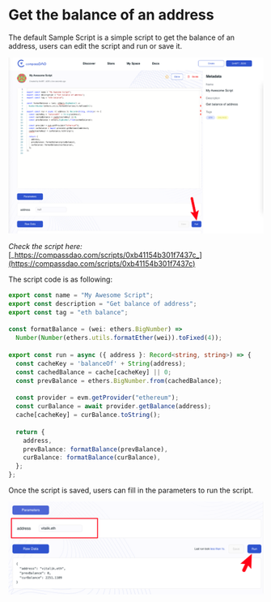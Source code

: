 # Get the balance of an address

The default Sample Script is a simple script to get the balance of an address, users can edit the script and run or save it.&#x20;

![](<../../../../.gitbook/assets/image (5) (2).png>)

_Check the script here:_ [_https://compassdao.com/scripts/0xb41154b301f7437c_](https://compassdao.com/scripts/0xb41154b301f7437c)

The script code is as following:

```typescript
export const name = "My Awesome Script";
export const description = "Get balance of address";
export const tag = "eth balance";

const formatBalance = (wei: ethers.BigNumber) =>
  Number(Number(ethers.utils.formatEther(wei)).toFixed(4));

export const run = async ({ address }: Record<string, string>) => {
  const cacheKey = 'balanceOf' + String(address);
  const cachedBalance = cache[cacheKey] || 0;
  const prevBalance = ethers.BigNumber.from(cachedBalance);

  const provider = evm.getProvider("ethereum");
  const curBalance = await provider.getBalance(address);
  cache[cacheKey] = curBalance.toString();

  return {
    address,
    prevBalance: formatBalance(prevBalance),
    curBalance: formatBalance(curBalance),
  };
};
```

Once the script is saved, users can fill in the parameters to run the script.&#x20;

![](<../../../../.gitbook/assets/image (7) (2).png>)
